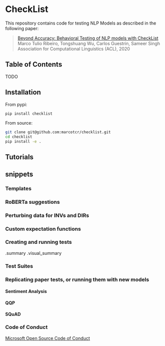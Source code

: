 # CheckList
This repository contains code for testing NLP Models as described in the following paper:
>[Beyond Accuracy: Behavioral Testing of NLP models with CheckList](http://homes.cs.washington.edu/~marcotcr/checklist_acl20.pdf)  
> Marco Tulio Ribeiro, Tongshuang Wu, Carlos Guestrin, Sameer Singh
> Association for Computational Linguistics (ACL), 2020

## Table of Contents
TODO

## Installation
From pypi:  
```bash
pip install checklist
```
From source:
```bash
git clone git@github.com:marcotcr/checklist.git
cd checklist
pip install -e .
```
## Tutorials

##  snippets
### Templates
### RoBERTa suggestions

### Perturbing data for INVs and DIRs

### Custom expectation functions

### Creating and running tests
.summary
.visual_summary
### Test Suites

### Replicating paper tests, or running them with new models
#### Sentiment Analysis
#### QQP
#### SQuAD

### Code of Conduct
[Microsoft Open Source Code of Conduct](https://opensource.microsoft.com/codeofconduct)
